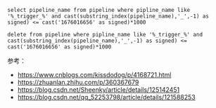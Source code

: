 ```
select pipeline_name from pipeline where pipline_name like '%_trigger_%' and cast(substring_index(pipeline_name),'_',-1) as signed) <= cast('1676016656' as signed)*1000

delete from pipeline where pipline_name like '%_trigger_%' and cast(substring_index(pipeline_name),'_',-1) as signed) <= cast('1676016656' as signed)*1000
```

参考：
- https://www.cnblogs.com/kissdodog/p/4168721.html
- https://zhuanlan.zhihu.com/p/360367679
- https://blog.csdn.net/Sheenky/article/details/125142451
- https://blog.csdn.net/qq_52253798/article/details/121588253
